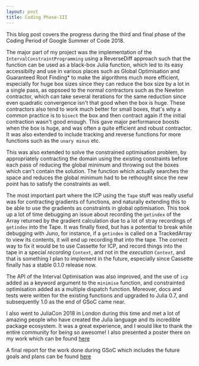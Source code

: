 ```yaml
---
layout: post
title: Coding Phase-III
---
```


This blog post covers the progress during the third and final phase of the Coding Period of Google Summer of Code 2018.

The major part of my project was the implementation of the `IntervalConstraintProgramming` using a ReverseDiff approach such that the function can be used as a black-box Julia function, which led to its easy accessibilty and use in various places such as Global Optimisation and Guaranteed Root Finding* to make the algorithms much more efficient, especially for huge box sizes since they can reduce the box size by a lot in a single pass, as oppsoed to the normal contractors such as the Newton contractor, which can take several iterations for the same reduction since even quadratic convergence isn't that good when the box is huge. These contractors also tend to work much better for small boxes, that's why a common practice is to `bisect` the box and then contract again if the initial contraction wasn't good enough.
This gave major performance boosts when the box is huge, and was often a quite efficient and robust contractor. 
It was also extended to include tracking and reverse functions for more functions such as the `unary minus` etc.

This was also extended to solve the constrained optimisation problem, by appropriately contracting the domain using the existing constraints before each pass of reducing the global minimum and throwing out the boxes which can't contain the solution. The function which actually searches the space and reduces the global minimum had to be rethought since the new point has to satisfy the constraints as well. 

The most important part where the ICP using the `Tape` stuff was really useful was for contracting gradients of functions, and naturally extending this to be able to use the gradients as constraints in global optimisation. 
This took up a lot of time debugging an issue about recording the `getindex` of the Array returned by the gradient calculation due to a lot of stray recordings of `getindex` into the Tape. It was finally fixed, but has a potential to break while debugging with Juno, for instance, if a `getindex` is called on a TrackedArray to view its contents, it will end up recording that into the tape. The _correct_ way to fix it would be to use Cassette for ICP, and record things into the tape in a special _recording_ `Context`, and not in the _execution_ `Context`, and that is something I plan to implement in the future, especially since Cassette finally has a stable 0.1.0 release now.

The API of the Interval Optimisation was also improved, and the use of `icp` added as a keyword argument to the `minimise` function, and constrainted optimisation added as a multiple dispatch function. Moreover, docs and tests were written for the existing functions and upgraded to Julia 0.7, and subsequently 1.0 as the end of GSoC came near.

I also went to JuliaCon 2018 in London during this time and met a lot of amazing people who have created the Julia language and its incredible package ecosystem. It was a great experience, and I would like to thank the entire community for being so awesome! I also presented a poster there on my work which can be found [here](https://drive.google.com/file/d/1pY6oqiZOj6ZFEUiBy3sQg_DGuoTVSfKC/view?usp=sharing)

A final report for the work done during GSoC which includes the future goals and plans can be found [here](https://eeshan9815.github.io/blog-gsoc/final-report/)
